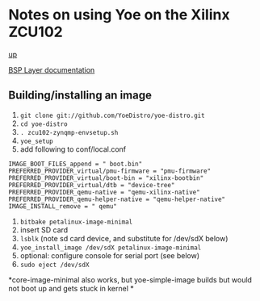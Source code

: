 # Notes on using Yoe on the Xilinx ZCU102

[up](README.md)

[BSP Layer documentation](meta-xilinx/meta-xilinx-bsp/README.building.md)

## Building/installing an image

1. `git clone git://github.com/YoeDistro/yoe-distro.git`
1. `cd yoe-distro`
1. `. zcu102-zynqmp-envsetup.sh`
1. `yoe_setup`
1. add following to conf/local.conf
```console
IMAGE_BOOT_FILES_append = " boot.bin"
PREFERRED_PROVIDER_virtual/pmu-firmware = "pmu-firmware"
PREFERRED_PROVIDER_virtual/boot-bin = "xilinx-bootbin"
PREFERRED_PROVIDER_virtual/dtb = "device-tree"
PREFERRED_PROVIDER_qemu-native = "qemu-xilinx-native"
PREFERRED_PROVIDER_qemu-helper-native = "qemu-helper-native"
IMAGE_INSTALL_remove = " qemu"
```
1. `bitbake petalinux-image-minimal`
1. insert SD card
1. `lsblk` (note sd card device, and substitute for /dev/sdX below)
1. `yoe_install_image /dev/sdX petalinux-image-minimal`
1. optional: configure console for serial port (see below)
1. `sudo eject /dev/sdX`

*core-image-minimal also works, but yoe-simple-image builds but would not boot up and gets stuck in kernel *
